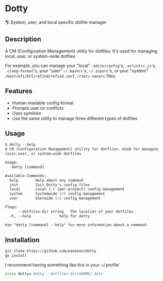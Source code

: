 # Dotty

🌎 System, user, and local specific dotfile manager

## Description

A CM (Configuration Management) utility for dotfiles. It's used for managing local, user, or system-wide dotfiles.

For example, you can manage your "local" `.editorconfig`'s, `.eslintrc.js`'s, `.clang-format`'s, your "user" `~/.bashrc`'s, `~/.inpurc`'s, or your "system" `/boot/efi/EFI/refind/refind.conf`, `/root/.nanorc` files.

## Features

- Human readable config format
- Prompts user on conflicts
- Uses symlinks
- Use the same utility to manage three different types of dotfiles

## Usage

```txt
$ dotty --help
A CM (Configuration Management) utility for dotfiles. Used for managing
local,user, or system-wide dotfiles

Usage:
   dotty [command]

Available Commands:
  help        Help about any command
  init        Init Dotty's config files
  local       Local (.) (per-project) config management
  system      Systemwide (/) config management
  user        Userwide (~) config management

Flags:
      --dotfiles-dir string   The location of your dotfiles
  -h, --help             help for dotty

Use "dotty [command] --help" for more information about a command.
```

## Installation

```sh
git clone https://github.com/eankeen/dotty
go install
```

I recommend having something like this in your ~/.profile`

```sh
alias dotty='dotty --dotfiles-dir=$HOME/.dots'
```
